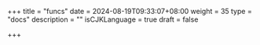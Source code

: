 +++
title = "funcs"
date = 2024-08-19T09:33:07+08:00
weight = 35
type = "docs"
description = ""
isCJKLanguage = true
draft = false

+++

